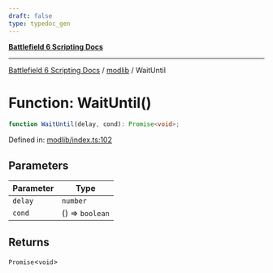 ```yaml
---
draft: false
type: typedoc_gen
---
```


[**Battlefield 6 Scripting Docs**](../../_index.md)

***

[Battlefield 6 Scripting Docs](../../_index.md) / [modlib](../_index.md) / WaitUntil

# Function: WaitUntil()

```ts
function WaitUntil(delay, cond): Promise<void>;
```

Defined in: [modlib/index.ts:102](https://github.com/battlefield-portal-community/portal-docs/blob/ff09b2690670f74de7e97198022e5a97ff1161ff/generators/santiago/modlib/index.ts#L102)

## Parameters

| Parameter | Type |
| ------ | ------ |
| `delay` | `number` |
| `cond` | () => `boolean` |

## Returns

`Promise`\<`void`\>
